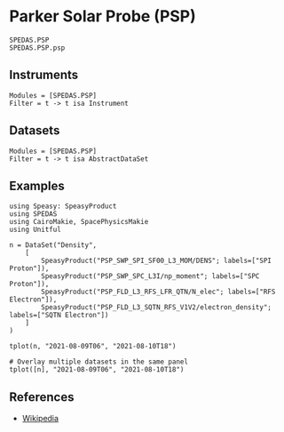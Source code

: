 # Parker Solar Probe (PSP)

```@docs
SPEDAS.PSP
SPEDAS.PSP.psp
```

## Instruments

```@autodocs
Modules = [SPEDAS.PSP]
Filter = t -> t isa Instrument
```

## Datasets

```@autodocs
Modules = [SPEDAS.PSP]
Filter = t -> t isa AbstractDataSet
```

## Examples

```@example PSP
using Speasy: SpeasyProduct
using SPEDAS
using CairoMakie, SpacePhysicsMakie
using Unitful

n = DataSet("Density",
    [
        SpeasyProduct("PSP_SWP_SPI_SF00_L3_MOM/DENS"; labels=["SPI Proton"]),
        SpeasyProduct("PSP_SWP_SPC_L3I/np_moment"; labels=["SPC Proton"]),
        SpeasyProduct("PSP_FLD_L3_RFS_LFR_QTN/N_elec"; labels=["RFS Electron"]),
        SpeasyProduct("PSP_FLD_L3_SQTN_RFS_V1V2/electron_density"; labels=["SQTN Electron"])
    ]
)
```

```@example PSP
tplot(n, "2021-08-09T06", "2021-08-10T18")
```

```@example PSP
# Overlay multiple datasets in the same panel
tplot([n], "2021-08-09T06", "2021-08-10T18")
```

## References

- [Wikipedia](https://en.wikipedia.org/wiki/Parker_Solar_Probe)